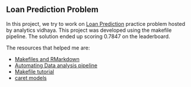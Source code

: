 ## Loan Prediction Problem

In this project, we try to work on [Loan Prediction](https://datahack.analyticsvidhya.com/contest/practice-problem-loan-prediction-iii/) practice problem hosted by analytics vidhaya. This project was developed using the makefile pipeline. The solution ended up scoring 0.7847 on the leaderboard.

The resources that helped me are:

+ [Makefiles and RMarkdown](https://www.r-bloggers.com/makefiles-and-rmarkdown/)
+ [Automating Data analysis pipeline](http://stat545.com/automation04_make-activity.html)
+ [Makefile tutorial](http://augustogarcia.me/statgen-esalq/Makefile-Tutorial/) 
+ [caret models](https://topepo.github.io/caret/available-models.html)
